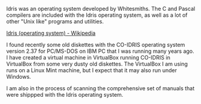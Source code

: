 Idris was an operating system developed by Whitesmiths.
The C and Pascal compilers are included with the Idris operating system,
as well as a lot of other "Unix like" programs and utilities.

[Idris (operating system) - Wikipedia](https://en.wikipedia.org/wiki/Idris_(operating_system))

I found recently some old diskettes with the CO-IDRIS operating system version 2.37 for PC/MS-DOS on IBM PC that I was running many years ago.
I have created a virtual machine in VirtualBox running CO-IDRIS in VirtualBox from some very dusty old diskettes.
The VirtualBox I am using runs on a Linux Mint machine, but I expect that it may also run under Windows.

I am also in the process of scanning the comprehensive set of manuals that
were shippped with the Idris operating system.
